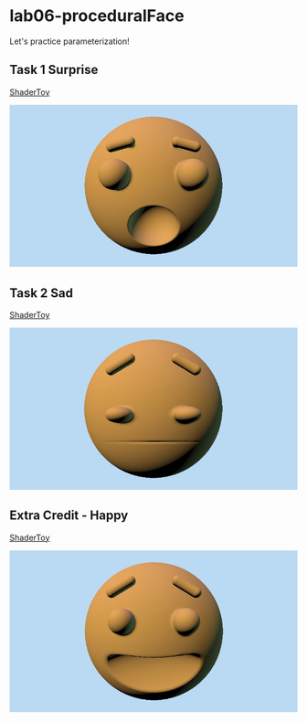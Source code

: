 # lab06-proceduralFace

Let's practice parameterization! 

## Task 1 Surprise
[ShaderToy](https://www.shadertoy.com/view/lf3yR4)

![](./p1.jpg)

## Task 2 Sad
[ShaderToy](https://www.shadertoy.com/view/lfccR4)

![](./p2.jpg)

## Extra Credit - Happy
[ShaderToy](https://www.shadertoy.com/view/Mf3yR4)

![](./p3.jpg)